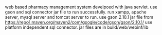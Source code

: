 web based pharmacy management system develpoed with java servlet.
use gson and sql connector jar file to run successfully.
run xampp, apache server, mysql server and tomcat server to run.
use gson 2.10.1 jar file from https://repo1.maven.org/maven2/com/google/code/gson/gson/2.10.1/
use platform independent sql connector.
jar files are in build/web/webinf/lib
